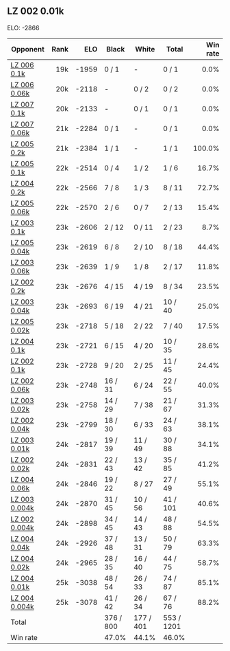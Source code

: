 ## LZ 002 0.01k ##

ELO: -2866

Opponent | Rank | ELO | Black | White | Total | Win rate
---------|-----:|----:|-------|-------|-------|-------:
[LZ 006 0.1k](LZ%20006%200.1k.md) | 19k | -1959 | 0 / 1 | - | 0 / 1 | 0.0%
[LZ 006 0.06k](LZ%20006%200.06k.md) | 20k | -2118 | - | 0 / 2 | 0 / 2 | 0.0%
[LZ 007 0.1k](LZ%20007%200.1k.md) | 20k | -2133 | - | 0 / 1 | 0 / 1 | 0.0%
[LZ 007 0.06k](LZ%20007%200.06k.md) | 21k | -2284 | 0 / 1 | - | 0 / 1 | 0.0%
[LZ 005 0.2k](LZ%20005%200.2k.md) | 21k | -2384 | 1 / 1 | - | 1 / 1 | 100.0%
[LZ 005 0.1k](LZ%20005%200.1k.md) | 22k | -2514 | 0 / 4 | 1 / 2 | 1 / 6 | 16.7%
[LZ 004 0.2k](LZ%20004%200.2k.md) | 22k | -2566 | 7 / 8 | 1 / 3 | 8 / 11 | 72.7%
[LZ 005 0.06k](LZ%20005%200.06k.md) | 22k | -2570 | 2 / 6 | 0 / 7 | 2 / 13 | 15.4%
[LZ 003 0.1k](LZ%20003%200.1k.md) | 23k | -2606 | 2 / 12 | 0 / 11 | 2 / 23 | 8.7%
[LZ 005 0.04k](LZ%20005%200.04k.md) | 23k | -2619 | 6 / 8 | 2 / 10 | 8 / 18 | 44.4%
[LZ 003 0.06k](LZ%20003%200.06k.md) | 23k | -2639 | 1 / 9 | 1 / 8 | 2 / 17 | 11.8%
[LZ 002 0.2k](LZ%20002%200.2k.md) | 23k | -2676 | 4 / 15 | 4 / 19 | 8 / 34 | 23.5%
[LZ 003 0.04k](LZ%20003%200.04k.md) | 23k | -2693 | 6 / 19 | 4 / 21 | 10 / 40 | 25.0%
[LZ 005 0.02k](LZ%20005%200.02k.md) | 23k | -2718 | 5 / 18 | 2 / 22 | 7 / 40 | 17.5%
[LZ 004 0.1k](LZ%20004%200.1k.md) | 23k | -2721 | 6 / 15 | 4 / 20 | 10 / 35 | 28.6%
[LZ 002 0.1k](LZ%20002%200.1k.md) | 23k | -2728 | 9 / 20 | 2 / 25 | 11 / 45 | 24.4%
[LZ 002 0.06k](LZ%20002%200.06k.md) | 23k | -2748 | 16 / 31 | 6 / 24 | 22 / 55 | 40.0%
[LZ 003 0.02k](LZ%20003%200.02k.md) | 23k | -2758 | 14 / 29 | 7 / 38 | 21 / 67 | 31.3%
[LZ 002 0.04k](LZ%20002%200.04k.md) | 23k | -2799 | 18 / 30 | 6 / 33 | 24 / 63 | 38.1%
[LZ 003 0.01k](LZ%20003%200.01k.md) | 24k | -2817 | 19 / 39 | 11 / 49 | 30 / 88 | 34.1%
[LZ 002 0.02k](LZ%20002%200.02k.md) | 24k | -2831 | 22 / 43 | 13 / 42 | 35 / 85 | 41.2%
[LZ 004 0.06k](LZ%20004%200.06k.md) | 24k | -2846 | 19 / 22 | 8 / 27 | 27 / 49 | 55.1%
[LZ 003 0.004k](LZ%20003%200.004k.md) | 24k | -2870 | 31 / 45 | 10 / 56 | 41 / 101 | 40.6%
[LZ 002 0.004k](LZ%20002%200.004k.md) | 24k | -2898 | 34 / 45 | 14 / 43 | 48 / 88 | 54.5%
[LZ 004 0.04k](LZ%20004%200.04k.md) | 24k | -2926 | 37 / 48 | 13 / 31 | 50 / 79 | 63.3%
[LZ 004 0.02k](LZ%20004%200.02k.md) | 24k | -2965 | 28 / 35 | 16 / 40 | 44 / 75 | 58.7%
[LZ 004 0.01k](LZ%20004%200.01k.md) | 25k | -3038 | 48 / 54 | 26 / 33 | 74 / 87 | 85.1%
[LZ 004 0.004k](LZ%20004%200.004k.md) | 25k | -3078 | 41 / 42 | 26 / 34 | 67 / 76 | 88.2%
Total | | | 376 / 800 | 177 / 401 | 553 / 1201 | 
Win rate| | | 47.0% | 44.1% | 46.0% | 
